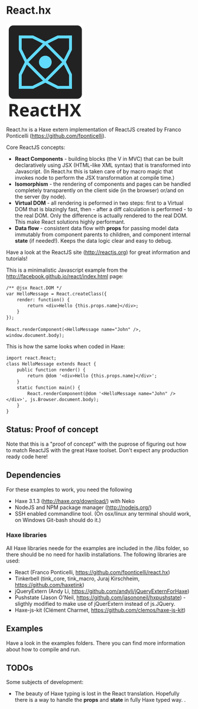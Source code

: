 # React.hx

![React.hx](/react-hx.png?raw=true "React.hx")

React.hx is a Haxe extern implementation of ReactJS created by Franco Ponticelli (https://github.com/fponticelli).

Core ReactJS concepts:
- **React Components** - building blocks (the V in MVC) that can be built declaratively using JSX (HTML-like XML syntax) that is transformed into Javascript. (In React.hx this is taken care of by macro magic that invokes node to perform the JSX transformation at compile time.)
- **Isomorphism** - the rendering of components and pages can be handled completely transparently on the client side (in the browser) or/and on the server (by node).
- **Virtual DOM** - all rendering is peformed in two steps: first to a Virtual DOM that is blazingly fast, then - after a diff calculation is performed - to the real DOM. Only the difference is actually rendered to the real DOM. This make React solutions highly performant.
- **Data flow** - consistent data flow with **props** for passing model data immutably from component parents to children, and component internal **state** (if needed!). Keeps the data logic clear and easy to debug.

Have a look at the ReactJS site (http://reactjs.org) for great information and tutorials!

This is a minimalistic Javascript example from the http://facebook.github.io/react/index.html page:
```
/** @jsx React.DOM */
var HelloMessage = React.createClass({
	render: function() {
		return <div>Hello {this.props.name}</div>;
	}
});

React.renderComponent(<HelloMessage name="John" />, window.document.body);
```

This is how the same looks when coded in Haxe:
```
import react.React;
class HelloMessage extends React {	
	public function render() {
		return @dom '<div>Hello {this.props.name}</div>';
	}
	static function main() {
		React.renderComponent(@dom '<HelloMessage name="John" /></div>', js.Browser.document.body);
	}	
}
```
	
## Status: Proof of concept

Note that this is a "proof of concept" with the puprose of figuring out how to match ReactJS with the great Haxe toolset.
Don't expect any production ready code here!

## Dependencies

For these examples to work, you need the following

- Haxe 3.1.3 (http://haxe.org/download/) with Neko
- NodeJS and NPM package manager (http://nodejs.org/)	
- SSH enabled commandline tool. (On osx/linux any terminal should work, on Windows Git-bash should do it.)

### Haxe libraries

All Haxe libraries neede for the examples are included in the /libs folder, so there should be no need for haxlib installations. The following libraries are used:
- React (Franco Ponticelli, https://github.com/fponticelli/react.hx)
- Tinkerbell (tink_core, tink_macro, Juraj Kirschheim, https://github.com/haxetink)
- jQueryExtern (Andy Li, https://github.com/andyli/jQueryExternForHaxe)
- Pushstate (Jason O'Neil, https://github.com/jasononeil/hxpushstate) - sligthly modified to make use of jQuerExtern instead of js.JQuery.
- Haxe-js-kit (Clément Charmet, https://github.com/clemos/haxe-js-kit)

## Examples

Have a look in the examples folders. There you can find more information about how to compile and run.

## TODOs

Some subjects of development:
- The beauty of Haxe typing is lost in the React translation. Hopefully there is a way to handle the **props** and **state** in fully Haxe typed way.
.
